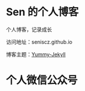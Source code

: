 # **Sen 的个人博客**
  
  个人博客，记录成长
  
  访问地址：seniscz.github.io
  
  博客主题：[Yummy-Jekyll](https://github.com/DONGChuan/Yummy-Jekyll)

# **个人微信公众号**